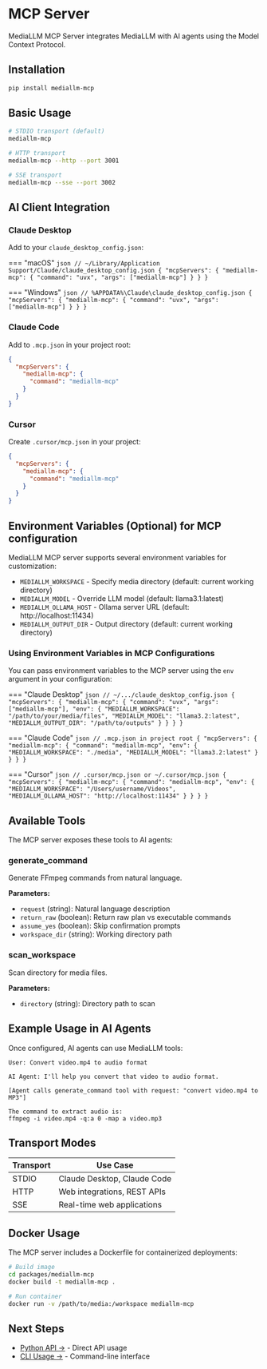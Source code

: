 # MCP Server

MediaLLM MCP Server integrates MediaLLM with AI agents using the Model Context Protocol.

## Installation

```bash
pip install mediallm-mcp
```

## Basic Usage

```bash
# STDIO transport (default)
mediallm-mcp

# HTTP transport
mediallm-mcp --http --port 3001

# SSE transport  
mediallm-mcp --sse --port 3002
```

## AI Client Integration

### Claude Desktop

Add to your `claude_desktop_config.json`:

=== "macOS"
    ```json
    // ~/Library/Application Support/Claude/claude_desktop_config.json
    {
      "mcpServers": {
        "mediallm-mcp": {
          "command": "uvx",
          "args": ["mediallm-mcp"]
        }
      }
    }
    ```

=== "Windows"
    ```json
    // %APPDATA%\Claude\claude_desktop_config.json
    {
      "mcpServers": {
        "mediallm-mcp": {
          "command": "uvx",
          "args": ["mediallm-mcp"]
        }
      }
    }
    ```

### Claude Code

Add to `.mcp.json` in your project root:

```json
{
  "mcpServers": {
    "mediallm-mcp": {
      "command": "mediallm-mcp"
    }
  }
}
```

### Cursor

Create `.cursor/mcp.json` in your project:

```json
{
  "mcpServers": {
    "mediallm-mcp": {
      "command": "mediallm-mcp"
    }
  }
}
```

## Environment Variables (Optional) for MCP configuration

MediaLLM MCP server supports several environment variables for customization:

- `MEDIALLM_WORKSPACE` - Specify media directory (default: current working directory)
- `MEDIALLM_MODEL` - Override LLM model (default: llama3.1:latest)
- `MEDIALLM_OLLAMA_HOST` - Ollama server URL (default: http://localhost:11434)
- `MEDIALLM_OUTPUT_DIR` - Output directory (default: current working directory)

### Using Environment Variables in MCP Configurations

You can pass environment variables to the MCP server using the `env` argument in your configuration:

=== "Claude Desktop"
    ```json
    // ~/.../claude_desktop_config.json
    {
      "mcpServers": {
        "mediallm-mcp": {
          "command": "uvx",
          "args": ["mediallm-mcp"],
          "env": {
            "MEDIALLM_WORKSPACE": "/path/to/your/media/files",
            "MEDIALLM_MODEL": "llama3.2:latest",
            "MEDIALLM_OUTPUT_DIR": "/path/to/outputs"
          }
        }
      }
    }
    ```

=== "Claude Code"
    ```json
    // .mcp.json in project root
    {
      "mcpServers": {
        "mediallm-mcp": {
          "command": "mediallm-mcp",
          "env": {
            "MEDIALLM_WORKSPACE": "./media",
            "MEDIALLM_MODEL": "llama3.2:latest"
          }
        }
      }
    }
    ```

=== "Cursor"
    ```json
    // .cursor/mcp.json or ~/.cursor/mcp.json
    {
      "mcpServers": {
        "mediallm-mcp": {
          "command": "mediallm-mcp",
          "env": {
            "MEDIALLM_WORKSPACE": "/Users/username/Videos",
            "MEDIALLM_OLLAMA_HOST": "http://localhost:11434"
          }
        }
      }
    }
    ```

## Available Tools

The MCP server exposes these tools to AI agents:

### generate_command

Generate FFmpeg commands from natural language.

**Parameters:**
- `request` (string): Natural language description
- `return_raw` (boolean): Return raw plan vs executable commands
- `assume_yes` (boolean): Skip confirmation prompts
- `workspace_dir` (string): Working directory path

### scan_workspace

Scan directory for media files.

**Parameters:**
- `directory` (string): Directory path to scan

## Example Usage in AI Agents

Once configured, AI agents can use MediaLLM tools:

```
User: Convert video.mp4 to audio format

AI Agent: I'll help you convert that video to audio format.

[Agent calls generate_command tool with request: "convert video.mp4 to MP3"]

The command to extract audio is:
ffmpeg -i video.mp4 -q:a 0 -map a video.mp3
```

## Transport Modes

| Transport | Use Case |
|-----------|----------|
| STDIO | Claude Desktop, Claude Code |
| HTTP | Web integrations, REST APIs |
| SSE | Real-time web applications |

## Docker Usage

The MCP server includes a Dockerfile for containerized deployments:

```bash
# Build image
cd packages/mediallm-mcp
docker build -t mediallm-mcp .

# Run container
docker run -v /path/to/media:/workspace mediallm-mcp
```

## Next Steps

- [Python API →](python-api.md) - Direct API usage
- [CLI Usage →](cli.md) - Command-line interface